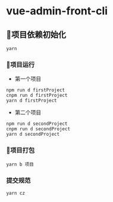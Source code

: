 # vue-admin-front-cli

## 🌟项目依赖初始化
```
yarn
```

### 🌟项目运行
- 第一个项目
```
npm run d firstProject
cnpm run d firstProject
yarn d firstProject
```

- 第二个项目
```
npm run d secondProject
cnpm run d secondProject
yarn d secondProject
```

### 🌟项目打包
```
yarn b 项目
```

### 提交规范
```
yarn cz
```
